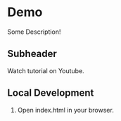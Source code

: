 # Demo

Some Description!

## Subheader

Watch tutorial on Youtube.

## Local Development

1. Open index.html in your browser.

